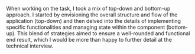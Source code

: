 When working on the task, I took a mix of top-down and bottom-up approach. I started by envisioning the overall structure and flow of the application (top-down) and then delved into the details of implementing specific functionalities and managing state within the component (bottom-up). This blend of strategies aimed to ensure a well-rounded and functional end result, which I would be more than happy to further detail at the technical interview.
